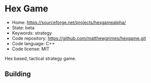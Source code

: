 # Hex Game

- Home: https://sourceforge.net/projects/hexgamealpha/
- State: beta
- Keywords: strategy
- Code repository: https://github.com/matthewgrimes/hexgame.git
- Code language: C++
- Code license: MIT

Hex based, tactical strategy game.

## Building
